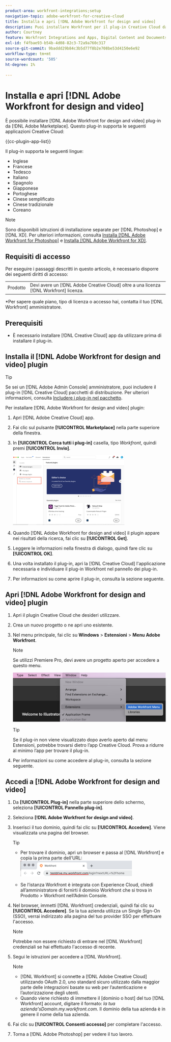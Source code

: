 ```yaml
---
product-area: workfront-integrations;setup
navigation-topic: adobe-workfront-for-creative-cloud
title: Installa e apri [!DNL Adobe Workfront for design and video]
description: Puoi installare Workfront per il plug-in Creative Cloud da Adobe Marketplace.
author: Courtney
feature: Workfront Integrations and Apps, Digital Content and Documents
exl-id: f4fbae93-b54b-4d08-82c3-72a9a760c317
source-git-commit: 9baddd29b84c3b5d77f8b2e708be53d4150e6e92
workflow-type: tm+mt
source-wordcount: '505'
ht-degree: 1%

---
```


# Installa e apri [!DNL Adobe Workfront for design and video]

È possibile installare [!DNL Adobe Workfront for design and video] plug-in da [!DNL Adobe Marketplace]. Questo plug-in supporta le seguenti applicazioni Creative Cloud:

{{cc-plugin-app-list}}

Il plug-in supporta le seguenti lingue:

* Inglese
* Francese
* Tedesco
* Italiano
* Spagnolo
* Giapponese
* Portoghese
* Cinese semplificato
* Cinese tradizionale
* Coreano

>[!NOTE]
>
>Sono disponibili istruzioni di installazione separate per [!DNL Photoshop] e [!DNL XD]. Per ulteriori informazioni, consulta [Installa [!DNL Adobe Workfront for Photoshop]](/help/quicksilver/workfront-integrations-and-apps/adobe-workfront-for-creative-cloud/wf-cc-install-ps.md) e [Installa [!DNL Adobe Workfront for XD]](/help/quicksilver/workfront-integrations-and-apps/adobe-workfront-for-creative-cloud/wf-adobe-xd-install.md).


## Requisiti di accesso

Per eseguire i passaggi descritti in questo articolo, è necessario disporre dei seguenti diritti di accesso:

<table style="table-layout:auto"> 
 <col> 
 <col> 
 <tbody> 
 <!-- <tr> 
   <td role="rowheader">[!DNL Adobe Workfront] plan*</td> 
   <td> <p>[!UICONTROL Pro] or higher</p> </td> 
  </tr> 
  <tr data-mc-conditions=""> 
   <td role="rowheader">[!DNL Adobe Workfront] license*</td> 
   <td> <p>[!UICONTROL Work] or [!UICONTROL Plan]</p> </td> 
  </tr> -->
  <tr> 
   <td role="rowheader">Prodotto</td> 
   <td>Devi avere un [!DNL Adobe Creative Cloud] oltre a una licenza [!DNL Workfront] licenza.</td> 
  </tr> 
 </tbody> 
</table>

&#42;Per sapere quale piano, tipo di licenza o accesso hai, contatta il tuo [!DNL Workfront] amministratore.

## Prerequisiti

* È necessario installare [!DNL Creative Cloud] app da utilizzare prima di installare il plug-in.

## Installa il [!DNL Adobe Workfront for design and video] plugin

>[!TIP]
>
>Se sei un [!DNL Adobe Admin Console] amministratore, puoi includere il plug-in [!DNL Creative Cloud] pacchetti di distribuzione. Per ulteriori informazioni, consulta [Includere i plug-in nel pacchetto](https://helpx.adobe.com/in/enterprise/using/manage-extensions.html).

Per installare [!DNL Adobe Workfront for design and video] plugin:

1. Apri [!DNL Adobe Creative Cloud] app.
1. Fai clic sul pulsante **[!UICONTROL Marketplace]** nella parte superiore della finestra.
1. In **[!UICONTROL Cerca tutti i plug-in]** casella, tipo *Workfront*, quindi premi **[!UICONTROL Invio]**.

   ![](assets/adobe-marketplace-350x218.png)

1. Quando [!DNL Adobe Workfront for design and video] il plugin appare nei risultati della ricerca, fai clic su **[!UICONTROL Get]**.
1. Leggere le informazioni nella finestra di dialogo, quindi fare clic su **[!UICONTROL OK]**.
1. Una volta installato il plug-in, apri la [!DNL Creative Cloud] l&#39;applicazione necessaria e individuare il plug-in Workfront nel pannello dei plug-in.

   <!-- new screen -->

1. Per informazioni su come aprire il plug-in, consulta la sezione seguente.

## Apri [!DNL Adobe Workfront for design and video] plugin

1. Apri il plugin Creative Cloud che desideri utilizzare.

1. Crea un nuovo progetto o ne apri uno esistente.

1. Nel menu principale, fai clic su **Windows** > **Estensioni** > **Menu Adobe Workfront**.

   >[!NOTE]
   >
   >Se utilizzi Premiere Pro, devi avere un progetto aperto per accedere a questo menu.

   ![](assets/adobe-workfront-menu.png)


   >[!TIP]
   >
   >Se il plug-in non viene visualizzato dopo averlo aperto dal menu Estensioni, potrebbe trovarsi dietro l’app Creative Cloud. Prova a ridurre al minimo l’app per trovare il plug-in.

1. Per informazioni su come accedere al plug-in, consulta la sezione seguente.


## Accedi a [!DNL Adobe Workfront for design and video]

1. Da **[!UICONTROL Plug-in]** nella parte superiore dello schermo, seleziona **[!UICONTROL Pannello plug-in]**.
1. Seleziona **[!DNL Adobe Workfront for design and video]**.
1. Inserisci il tuo dominio, quindi fai clic su **[!UICONTROL Accedere]**. Viene visualizzata una pagina del browser.

   >[!TIP]
   >
   >* Per trovare il dominio, apri un browser e passa al [!DNL Workfront] e copia la prima parte dell’URL:\
      >![](assets/domain-350x50.png)
   >
   > * Se l’istanza Workfront è integrata con Experience Cloud, chiedi all’amministratore di fornirti il dominio Workfront che si trova in Prodotto > Workfront nell’Admin Console.


1. Nel browser, immetti [!DNL Workfront] credenziali, quindi fai clic su **[!UICONTROL Accedere]**. Se la tua azienda utilizza un Single Sign-On (SSO), verrai indirizzato alla pagina del tuo provider SSO per effettuare l&#39;accesso.

   >[!NOTE]
   >
   >Potrebbe non essere richiesto di entrare nel [!DNL Workfront] credenziali se hai effettuato l&#39;accesso di recente.

1. Segui le istruzioni per accedere a [!DNL Workfront].

   >[!NOTE]
   >
   >* [!DNL Workfront] si connette a [!DNL Adobe Creative Cloud] utilizzando OAuth 2.0, uno standard sicuro utilizzato dalla maggior parte delle integrazioni basate su web per l’autenticazione e l’autorizzazione degli utenti.
   >* Quando viene richiesto di immettere il [dominio o host] del tuo [!DNL Workfront] account, digitare il formato: *la tua azienda&#39;sDomain.my.workfront.com*. Il dominio della tua azienda è in genere il nome della tua azienda.


1. Fai clic su **[!UICONTROL Consenti accesso]** per completare l&#39;accesso.
1. Torna a [!DNL Adobe Photoshop] per vedere il tuo lavoro.

